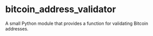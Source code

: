 bitcoin_address_validator
=========================

A small Python module that provides a function for validating Bitcoin addresses.

